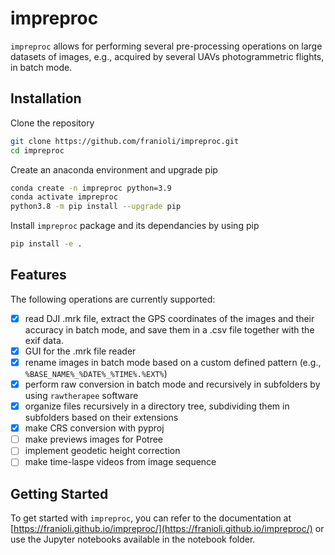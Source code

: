 # impreproc

`impreproc` allows for performing several pre-processing operations on large datasets of images, e.g., acquired by several UAVs photogrammetric flights, in batch mode. 
## Installation

Clone the repository

```bash
git clone https://github.com/franioli/impreproc.git
cd impreproc
```

Create an anaconda environment and upgrade pip

```bash
conda create -n impreproc python=3.9
conda activate impreproc
python3.8 -m pip install --upgrade pip
```

Install `impreproc` package and its dependancies by using pip

```bash
pip install -e .
```

## Features

The following operations are currently supported:

- [x] read DJI .mrk file, extract the GPS coordinates of the images and their accuracy in batch mode, and save them in a .csv file together with the exif data.
- [x] GUI for the .mrk file reader 
- [x] rename images in batch mode based on a custom defined pattern (e.g., `%BASE_NAME%_%DATE%_%TIME%.%EXT%`)
- [x] perform raw conversion in batch mode and recursively in subfolders by using `rawtherapee` software
- [x] organize files recursively in a directory tree, subdividing them in subfolders based on their extensions
- [x] make CRS conversion with pyproj
- [ ] make previews images for Potree
- [ ] implement geodetic height correction
- [ ] make time-laspe videos from image sequence

## Getting Started

To get started with `impreproc`, you can refer to the documentation at [https://franioli.github.io/impreproc/](https://franioli.github.io/impreproc/) or use the Jupyter notebooks available in the notebook folder.